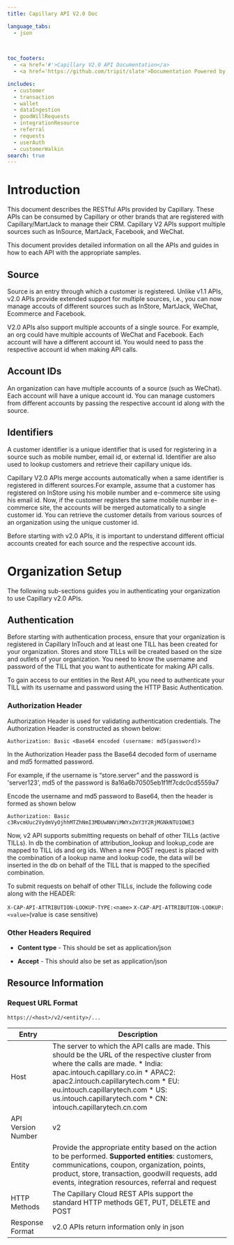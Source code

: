 ```yaml
---
title: Capillary API V2.0 Doc

language_tabs:
  - json
  
  

toc_footers:
  - <a href='#'>Capillary V2.0 API Documentation</a>
  - <a href='https://github.com/tripit/slate'>Documentation Powered by Slate</a>

includes:
  - customer
  - transaction
  - wallet
  - dataIngestion
  - goodWillRequests
  - integrationResource
  - referral
  - requests
  - userAuth
  - customerWalkin
search: true
---
```


# Introduction

This document describes the RESTful APIs provided by Capillary. These APIs can be consumed by Capillary or other brands that are registered with Capillary/MartJack to manage their CRM. Capillary V2 APIs support multiple sources such as InSource, MartJack, Facebook, and WeChat.

This document provides detailed information on all the APIs and guides in how to each API with the appropriate samples.


## Source
Source is an entry through which a customer is registered. Unlike v1.1 APIs, v2.0 APIs provide extended support for multiple sources, i.e., you can now manage accouts of different sources such as InStore, MartJack, WeChat, Ecommerce and Facebook.

V2.0 APIs also support multiple accounts of a single source. For example, an org could have multiple accounts of WeChat and Facebook. Each account will have a different account id. You would need to pass the respective account id when making API calls.

## Account IDs
An organization can have multiple accounts of a source (such as WeChat). Each account will have a unique account id. You can manage customers from different accounts by passing the respective account id along with the source.


## Identifiers
A customer identifier is a unique identifier that is used for registering in a source such as mobile number, email id, or external id. Identifier are also used to lookup customers and retrieve their capillary unique ids.

Capillary V2.0 APIs merge accounts automatically when a same identifier is registered in different sources.For example, assume that a customer has registered on InStore using his mobile number and e-commerce site using his email id. Now, if the customer registers the same mobile number in e-commerce site, the  accounts will be merged automatically to a single customer id. You can retrieve the customer details from various sources of an organization using the unique customer id.

Before starting with v2.0 APIs, it is important to understand different official accounts created for each source and the respective account ids.


# Organization Setup
The following sub-sections guides you in authenticating your organization to use Capillary v2.0 APIs.

## Authentication
Before starting with authentication process, ensure that your organization is registered in Capillary InTouch and at least one TILL has been created for your organization. Stores and store TILLs will be created based on the size and outlets of your organization. You need to know the username and password of the TILL that you want to authenticate for making API calls. 

<aside class="notice"> To gain access to our entities in the Rest API, you need to authenticate your TILL with its username and password using the HTTP Basic Authentication.</aside>

### Authorization Header
Authorization Header is used for validating authentication credentials. The Authorization Header is constructed as shown below:

`Authorization: Basic <Base64 encoded (username: md5(password)>`

In the Authorization Header pass the Base64 decoded form of username and md5 formatted password.

For example, if the username is “store.server” and the password is 'server123', md5 of the password is 8a16a6b70505eb1f1ff7cdc0cd5559a7

Encode the username and md5 password to Base64, then the header is formed as shown below

`Authorization: Basic c3RvcmUuc2VydmVyOjhhMTZhNmI3MDUwNWViMWYxZmY3Y2RjMGNkNTU1OWE3`

Now, v2 API supports submitting requests on behalf of other TILLs (active TILLs). In db the combination of attribution_lookup and lookup_code are mapped to TILL ids and org ids. When a new POST request is placed with the combination of a lookup name and lookup code, the data will be inserted in the db on behalf of the TILL that is mapped to the specified combination. 

To submit requests on behalf of other TILLs, include the following code along with the HEADER: 

`X-CAP-API-ATTRIBUTION-LOOKUP-TYPE:<name>`
`X-CAP-API-ATTRIBUTION-LOOKUP:<value>`(value is case sensitive)


### Other Headers Required
* **Content type** - This should be set as application/json

* **Accept** - This should also be set as application/json

## Resource Information

### Request URL Format	
`https://<host>/v2/<entity>/...`

Entry | Description
----- | -----------
Host | The server to which the API calls are made. This should be the URL of the respective cluster from where the calls are made. * India: apac.intouch.capillary.co.in * APAC2: apac2.intouch.capillarytech.com * EU: eu.intouch.capillarytech.com * US: us.intouch.capillarytech.com * CN: intouch.capillarytech.cn.com
API Version Number | v2
Entity | Provide the appropriate entity based on the action to be performed. **Supported entities**: customers, communications, coupon, organization, points, product, store, transaction, goodwill requests, add events, integration resources, referral and request
HTTP Methods | The Capillary Cloud REST APIs support the standard HTTP methods GET, PUT, DELETE and POST
Response Format | v2.0 APIs return information only in json






